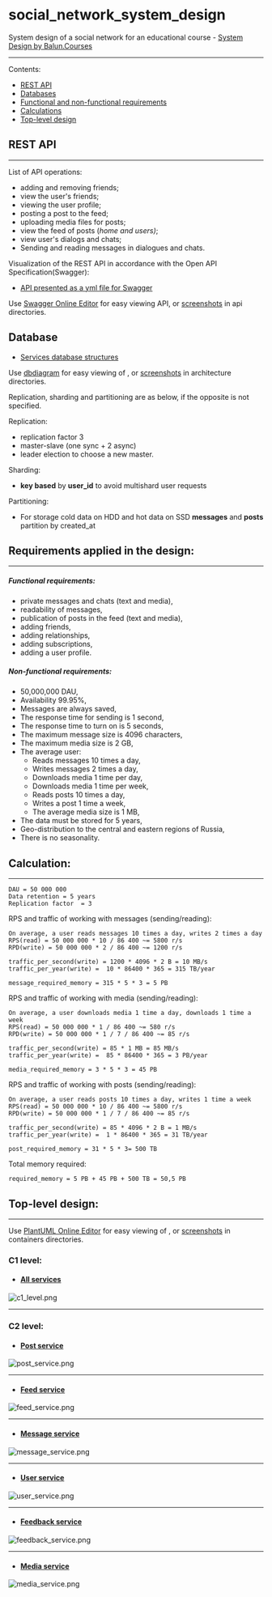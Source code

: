 # social_network_system_design
System design of a social network for an educational course -
[System Design by Balun.Courses](https://balun.courses/courses/system_design)

---

Contents:
- [REST API](#api) 
- [Databases](#db)
- [Functional and non-functional requirements](#req)
- [Calculations](#calc)
- [Top-level design](#design)

<a id="api"></a>
## REST API

---
List of API operations:
- adding and removing friends;
- view the user's friends;
- viewing the user profile;
- posting a post to the feed;
- uploading media files for posts;
- view the feed of posts (*home and users)*;
- view user's dialogs and chats;
- Sending and reading messages in dialogues and chats.

Visualization of the REST API in accordance with the Open API Specification(Swagger):
- [API presented as a yml file for Swagger](api/rest_api.yml)

Use [Swagger Online Editor](https://editor.swagger.io) for easy viewing API, 
or [screenshots](#api/) in api directories.

<a id="db"></a>
## Database
- [Services database structures](architecture/)

Use [dbdiagram](https://dbdiagram.io/home ) for easy viewing
of , or [screenshots](architecture/) in architecture directories.

Replication, sharding and partitioning are as below, 
if the opposite is not specified.

Replication:
- replication factor 3
- master-slave (one sync + 2 async)
- leader election to choose a new master.

Sharding:
- **key based** by **user_id** to avoid multishard user requests

Partitioning:

- For storage cold data on HDD and hot data on SSD **messages** and **posts** partition by created_at

<a id="req"></a>
## Requirements applied in the design:

---
##### Functional requirements:
- private messages and chats (text and media),
- readability of messages,
- publication of posts in the feed (text and media),
- adding friends,
- adding relationships,
- adding subscriptions,
- adding a user profile.

##### Non-functional requirements:
- 50,000,000 DAU,
- Availability 99.95%,
- Messages are always saved,
- The response time for sending is 1 second,
- The response time to turn on is 5 seconds,
- The maximum message size is 4096 characters,
- The maximum media size is 2 GB,
- The average user:
  - Reads messages 10 times a day,
  - Writes messages 2 times a day,
  - Downloads media 1 time per day,
  - Downloads media 1 time per week,
  - Reads posts 10 times a day,
  - Writes a post 1 time a week,
  - The average media size is 1 MB,
- The data must be stored for 5 years,
- Geo-distribution to the central and eastern regions of Russia,
- There is no seasonality.

<a id="calc"></a>
## Calculation:

---
    DAU = 50 000 000
    Data retention = 5 years
    Replication factor  = 3

RPS and traffic of working with messages (sending/reading):

    On average, a user reads messages 10 times a day, writes 2 times a day
    RPS(read) = 50 000 000 * 10 / 86 400 ~= 5800 r/s
    RPD(write) = 50 000 000 * 2 / 86 400 ~= 1200 r/s

    traffic_per_second(write) = 1200 * 4096 * 2 B = 10 MB/s  
    traffic_per_year(write) =  10 * 86400 * 365 = 315 TB/year

    message_required_memory = 315 * 5 * 3 = 5 PB

RPS and traffic of working with media (sending/reading):

    On average, a user downloads media 1 time a day, downloads 1 time a week
    RPS(read) = 50 000 000 * 1 / 86 400 ~= 580 r/s
    RPD(write) = 50 000 000 * 1 / 7 / 86 400 ~= 85 r/s

    traffic_per_second(write) = 85 * 1 MB = 85 MB/s  
    traffic_per_year(write) =  85 * 86400 * 365 = 3 PB/year

    media_required_memory = 3 * 5 * 3 = 45 PB

RPS and traffic of working with posts (sending/reading):

    On average, a user reads posts 10 times a day, writes 1 time a week
    RPS(read) = 50 000 000 * 10 / 86 400 ~= 5800 r/s
    RPD(write) = 50 000 000 * 1 / 7 / 86 400 ~= 85 r/s

    traffic_per_second(write) = 85 * 4096 * 2 B = 1 MB/s  
    traffic_per_year(write) =  1 * 86400 * 365 = 31 TB/year

    post_required_memory = 31 * 5 * 3= 500 TB

Total memory required:

    required_memory = 5 PB + 45 PB + 500 TB = 50,5 PB

<a id="design"></a>
## Top-level design:

---

Use [PlantUML Online Editor](http://www.plantuml.com/plantuml/uml/) for easy viewing
of , or [screenshots](architecture/puml_containers/images) in containers directories.

### C1 level:
- #### [All services](architecture/puml_containers)
![c1_level.png](architecture%2Fpuml_containers%2Fimages%2Fc1_level.png)

---

### C2 level:
-  #### [Post service](architecture/puml_containers)
![post_service.png](architecture%2Fpuml_containers%2Fimages%2Fpost_service.png)

---

-  #### [Feed service](architecture/puml_containers)
![feed_service.png](architecture%2Fpuml_containers%2Fimages%2Ffeed_service.png)

---

-  #### [Message service](architecture/puml_containers)
![message_service.png](architecture%2Fpuml_containers%2Fimages%2Fmessage_service.png)

---

-  #### [User service](architecture/puml_containers)
![user_service.png](architecture%2Fpuml_containers%2Fimages%2Fuser_service.png)

---

-  #### [Feedback service](architecture/puml_containers)
![feedback_service.png](architecture%2Fpuml_containers%2Fimages%2Ffeedback_service.png)

---

-  #### [Media service](architecture/puml_containers)
![media_service.png](architecture%2Fpuml_containers%2Fimages%2Fmedia_service.png)
